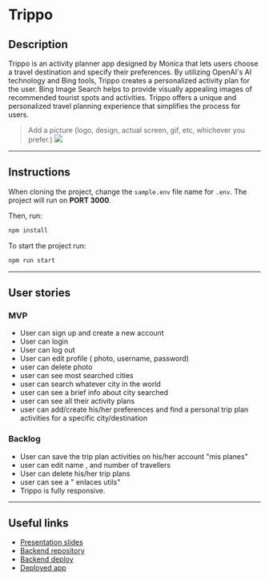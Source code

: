 # Trippo

## Description

Trippo is an activity planner app designed by Monica that lets users choose a travel destination and specify their preferences. By utilizing OpenAI's AI technology and Bing tools, Trippo creates a personalized activity plan for the user. Bing Image Search helps to provide visually appealing images of recommended tourist spots and activities. Trippo offers a unique and personalized travel planning experience that simplifies the process for users.


> Add a picture (logo, design, actual screen, gif, etc, whichever you prefer.)
![](picture.png)

---
## Instructions

When cloning the project, change the <code>sample.env</code> file name for <code>.env</code>. The project will run on **PORT 3000**.

Then, run:
```bash
npm install
```

To start the project run:
```bash
npm run start
```

---
## User stories 

### MVP

- User can sign up and create a new account
- User can login
- User can log out
- User can edit profile ( photo, username, password)
- user can delete photo
- user can see most searched cities
- user can search whatever city in the world 
- user can see a brief info about city searched 
- user can see all their activity plans
- user can add/create his/her preferences and find a personal trip plan activities for a specific city/destination

### Backlog

- User can save the trip plan activities  on his/her account "mis planes"
- user can edit name , and number of travellers 
- User can delete his/her trip plans
- user can see a " enlaces utils"
- Trippo is fully responsive.
---

## Useful links

- [Presentation slides](https://1drv.ms/p/s!Akm3TPUfj8PLhnREb--vgYQ0EYuP?e=iSMs09)
- [Backend repository](https://github.com/MoniCamargo37/BACKEND_TRIPPO)
- [Backend deploy]()
- [Deployed app](https://trippo.netlify.app/)



